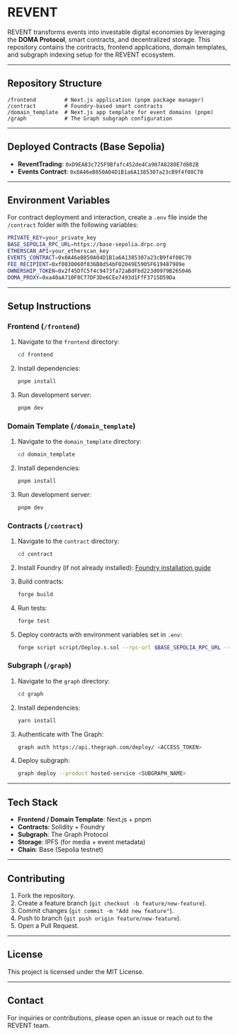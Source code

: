 # REVENT

REVENT transforms events into investable digital economies by leveraging the **DOMA Protocol**, smart contracts, and decentralized storage. This repository contains the contracts, frontend applications, domain templates, and subgraph indexing setup for the REVENT ecosystem.

---

## Repository Structure

```
/frontend         # Next.js application (pnpm package manager)
/contract         # Foundry-based smart contracts
/domain_template  # Next.js app template for event domains (pnpm)
/graph            # The Graph subgraph configuration
```

---

## Deployed Contracts (Base Sepolia)

- **ReventTrading**: `0xD9EA83c725F9Bfafc452de4Ca907A8280E7d802B`
- **Events Contract**: `0x0A46eB850A04D1B1a6A1385307a23cB9f4f08C70`

---

## Environment Variables

For contract deployment and interaction, create a `.env` file inside the `/contract` folder with the following variables:

```bash
PRIVATE_KEY=your_private_key
BASE_SEPOLIA_RPC_URL=https://base-sepolia.drpc.org
ETHERSCAN_API=your_etherscan_key
EVENTS_CONTRACT=0x0A46eB850A04D1B1a6A1385307a23cB9f4f08C70
FEE_RECIPIENT=0xf0830060f836B8d54bF02049E5905F619487989e
OWNERSHIP_TOKEN=0x2f45DfC5f4c9473fa72aBdFbd223d0979B265046
DOMA_PROXY=0xa40aA710F0C77DF3De6CEe7493d1FfF3715D59Da
```

---

## Setup Instructions

### Frontend (`/frontend`)

1. Navigate to the `frontend` directory:

   ```bash
   cd frontend
   ```

2. Install dependencies:

   ```bash
   pnpm install
   ```

3. Run development server:

   ```bash
   pnpm dev
   ```

### Domain Template (`/domain_template`)

1. Navigate to the `domain_template` directory:

   ```bash
   cd domain_template
   ```

2. Install dependencies:

   ```bash
   pnpm install
   ```

3. Run development server:

   ```bash
   pnpm dev
   ```

### Contracts (`/contract`)

1. Navigate to the `contract` directory:

   ```bash
   cd contract
   ```

2. Install Foundry (if not already installed):
   [Foundry installation guide](https://book.getfoundry.sh/getting-started/installation)
3. Build contracts:

   ```bash
   forge build
   ```

4. Run tests:

   ```bash
   forge test
   ```

5. Deploy contracts with environment variables set in `.env`:

   ```bash
   forge script script/Deploy.s.sol --rpc-url $BASE_SEPOLIA_RPC_URL --broadcast --verify
   ```

### Subgraph (`/graph`)

1. Navigate to the `graph` directory:

   ```bash
   cd graph
   ```

2. Install dependencies:

   ```bash
   yarn install
   ```

3. Authenticate with The Graph:

   ```bash
   graph auth https://api.thegraph.com/deploy/ <ACCESS_TOKEN>
   ```

4. Deploy subgraph:

   ```bash
   graph deploy --product hosted-service <SUBGRAPH_NAME>
   ```

---

## Tech Stack

- **Frontend / Domain Template**: Next.js + pnpm
- **Contracts**: Solidity + Foundry
- **Subgraph**: The Graph Protocol
- **Storage**: IPFS (for media + event metadata)
- **Chain**: Base (Sepolia testnet)

---

## Contributing

1. Fork the repository.
2. Create a feature branch (`git checkout -b feature/new-feature`).
3. Commit changes (`git commit -m "Add new feature"`).
4. Push to branch (`git push origin feature/new-feature`).
5. Open a Pull Request.

---

## License

This project is licensed under the MIT License.

---

## Contact

For inquiries or contributions, please open an issue or reach out to the REVENT team.
